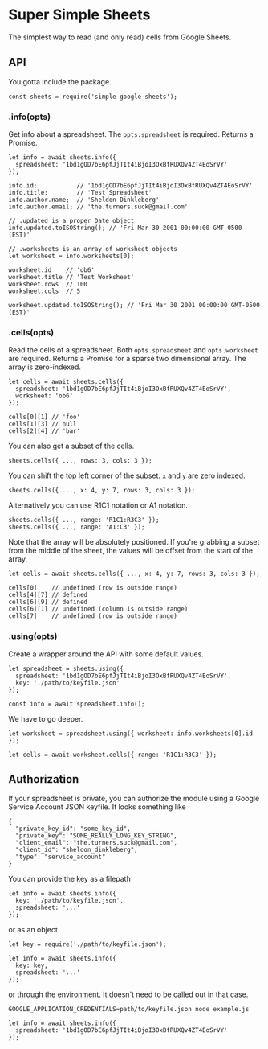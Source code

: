 # Super Simple Sheets

The simplest way to read (and only read) cells from Google Sheets.

## API

You gotta include the package.

    const sheets = require('simple-google-sheets');

### .info(opts)

Get info about a spreadsheet. The `opts.spreadsheet` is required. Returns a Promise.

    let info = await sheets.info({
      spreadsheet: '1bd1gOD7bE6pfJjTIt4iBjoI3OxBfRUXQv4ZT4EoSrVY'
    });
    
    info.id;           // '1bd1gOD7bE6pfJjTIt4iBjoI3OxBfRUXQv4ZT4EoSrVY'
    info.title;        // 'Test Spreadsheet'
    info.author.name;  // 'Sheldon Dinkleberg'
    info.author.email; // 'the.turners.suck@gmail.com'
    
    // .updated is a proper Date object
    info.updated.toISOString(); // 'Fri Mar 30 2001 00:00:00 GMT-0500 (EST)'
    
    // .worksheets is an array of worksheet objects
    let worksheet = info.worksheets[0];
    
    worksheet.id    // 'ob6'
    worksheet.title // 'Test Worksheet'
    worksheet.rows  // 100
    worksheet.cols  // 5
    
    worksheet.updated.toISOString(); // 'Fri Mar 30 2001 00:00:00 GMT-0500 (EST)'

### .cells(opts)

Read the cells of a spreadsheet. Both `opts.spreadsheet` and `opts.worksheet` are required. Returns a Promise for a sparse two dimensional array. The array is zero-indexed.

    let cells = await sheets.cells({
      spreadsheet: '1bd1gOD7bE6pfJjTIt4iBjoI3OxBfRUXQv4ZT4EoSrVY',
      worksheet: 'ob6'
    });
    
    cells[0][1] // 'foo'
    cells[1][3] // null
    cells[2][4] // 'bar'

You can also get a subset of the cells.

    sheets.cells({ ..., rows: 3, cols: 3 });

You can shift the top left corner of the subset. `x` and `y` are zero indexed.

    sheets.cells({ ..., x: 4, y: 7, rows: 3, cols: 3 });

Alternatively you can use R1C1 notation or A1 notation.

    sheets.cells({ ..., range: 'R1C1:R3C3' });
    sheets.cells({ ..., range: 'A1:C3' });

Note that the array will be absolutely positioned. If you're grabbing a subset from the middle of the sheet, the values will be offset from the start of the array.

    let cells = await sheets.cells({ ..., x: 4, y: 7, rows: 3, cols: 3 });
    
    cells[0]    // undefined (row is outside range)
    cells[4][7] // defined
    cells[6][9] // defined
    cells[6][1] // undefined (column is outside range)
    cells[7]    // undefined (row is outside range)

### .using(opts)

Create a wrapper around the API with some default values.

    let spreadsheet = sheets.using({
      spreadsheet: '1bd1gOD7bE6pfJjTIt4iBjoI3OxBfRUXQv4ZT4EoSrVY',
      key: './path/to/keyfile.json'
    });
    
    const info = await spreadsheet.info();

We have to go deeper.

    let worksheet = spreadsheet.using({ worksheet: info.worksheets[0].id });
    
    let cells = await worksheet.cells({ range: 'R1C1:R3C3' });

## Authorization

If your spreadsheet is private, you can authorize the module using a Google Service Account JSON keyfile. It looks something like

    {
      "private_key_id": "some_key_id",
      "private_key": "SOME_REALLY_LONG_KEY_STRING",
      "client_email": "the.turners.suck@gmail.com",
      "client_id": "sheldon_dinkleberg",
      "type": "service_account"
    }

You can provide the key as a filepath

    let info = await sheets.info({
      key: './path/to/keyfile.json',
      spreadsheet: '...'
    });

or as an object

    let key = require('./path/to/keyfile.json');
    
    let info = await sheets.info({
      key: key,
      spreadsheet: '...'
    });

or through the environment. It doesn't need to be called out in that case.

    GOOGLE_APPLICATION_CREDENTIALS=path/to/keyfile.json node example.js

    let info = await sheets.info({
      spreadsheet: '1bd1gOD7bE6pfJjTIt4iBjoI3OxBfRUXQv4ZT4EoSrVY'
    });
